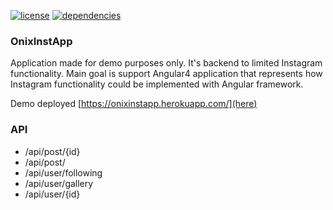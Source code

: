 [![license](https://img.shields.io/github/license/mrjazz/onixinstapp.svg?style=flat-square)](license)
[![dependencies](https://www.versioneye.com/user/projects/59f8839e0fb24f1ec2863979/badge.svg?style=flat-square)](dependencies)

### OnixInstApp

Application made for demo purposes only. It's backend to limited Instagram functionality.
Main goal is support Angular4 application that represents how Instagram functionality could be implemented with Angular framework.

Demo deployed [https://onixinstapp.herokuapp.com/](here)

### API

 - /api/post/{id}
 - /api/post/
 - /api/user/following
 - /api/user/gallery
 - /api/user/{id}


